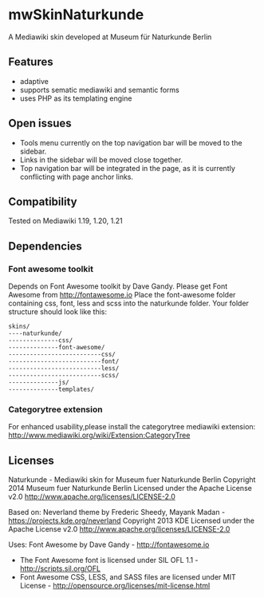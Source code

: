 ﻿# mwSkinNaturkunde
A Mediawiki skin developed at Museum für Naturkunde Berlin

## Features
 * adaptive
 * supports sematic mediawiki and semantic forms
 * uses PHP as its templating engine

## Open issues
 * Tools menu currently on the top navigation bar will be moved to the sidebar.
 * Links in the sidebar will be moved close together.
 * Top navigation bar will be integrated in the page, as it is currently conflicting with page anchor links.

## Compatibility 
Tested on Mediawiki 1.19, 1.20, 1.21

## Dependencies
### Font awesome toolkit
Depends on Font Awesome toolkit by Dave Gandy.
Please get Font Awesome from http://fontawesome.io
Place the font-awesome folder containing css, font, less and scss into the naturkunde folder.
Your folder structure should look like this:
```
skins/
----naturkunde/
--------------css/
--------------font-awesome/
--------------------------css/
--------------------------font/
--------------------------less/
--------------------------scss/
--------------js/
--------------templates/
```

### Categorytree extension
For enhanced usability,please install the categorytree mediawiki extension:
http://www.mediawiki.org/wiki/Extension:CategoryTree

## Licenses
Naturkunde - Mediawiki skin for Museum fuer Naturkunde Berlin
Copyright 2014 Museum fuer Naturkunde Berlin
Licensed under the Apache License v2.0
http://www.apache.org/licenses/LICENSE-2.0

Based on: 
Neverland theme by Frederic Sheedy, Mayank Madan - https://projects.kde.org/neverland
Copyright 2013 KDE
Licensed under the Apache License v2.0
http://www.apache.org/licenses/LICENSE-2.0

Uses: 
Font Awesome by Dave Gandy - http://fontawesome.io
 - The Font Awesome font is licensed under SIL OFL 1.1 -
   http://scripts.sil.org/OFL
 - Font Awesome CSS, LESS, and SASS files are licensed under MIT License -
   http://opensource.org/licenses/mit-license.html


